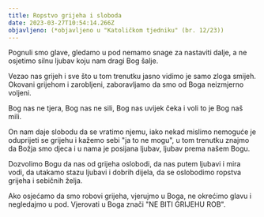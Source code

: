 ```yaml
---
title: Ropstvo grijeha i sloboda
date: 2023-03-27T10:54:14.266Z
objavljeno: (*objavljeno u "Katoličkom tjedniku" (br. 12/23))
---
```

Pognuli smo glave, gledamo u pod
nemamo snage za nastaviti dalje,
a ne osjetimo silnu ljubav
koju nam dragi Bog šalje.

Vezao nas grijeh
i sve što u tom trenutku jasno vidimo
je samo zloga smijeh.
Okovani grijehom i zarobljeni,
zaboravljamo da smo od Boga
neizmjerno voljeni.

Bog nas ne tjera,
Bog nas ne sili,
Bog nas uvijek čeka i voli
to je Bog naš mili.

On nam daje slobodu
da se vratimo njemu, iako nekad mislimo nemoguće je oduprijeti se grijehu
i kažemo sebi "ja to ne mogu",
u tom trenutku znajmo
da Božja smo djeca i u nama je posijana ljubav,
ljubav prema našem Bogu.

Dozvolimo Bogu
da nas od grijeha oslobodi,
da nas putem ljubavi i mira vodi,
da utakamo stazu ljubavi i dobrih dijela,
da se oslobodimo ropstva grijeha i sebičnih želja.

Ako osjećamo da smo robovi grijeha,
vjerujmo u Boga, ne okrećimo glavu i negledajmo u pod.
Vjerovati u Boga znači "NE BITI GRIJEHU ROB".